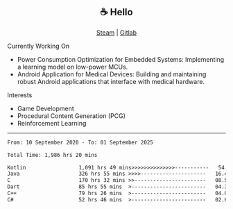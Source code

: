 <h2 align="center"> ☕ Hello </h2>

<p align="center">
  <a href="https://steamcommunity.com/id/Niforances/">Steam</a> |
  <a href="https://gitlab.com/niforances">Gitlab</a>
</p>

Currently Working On
- Power Consumption Optimization for Embedded Systems: Implementing a learning model on low-power MCUs.
- Android Application for Medical Devices: Building and maintaining robust Android applications that interface with medical hardware.

Interests
- Game Development
- Procedural Content Generation (PCG)
- Reinforcement Learning

------

<!--START_SECTION:waka-->

```txt
From: 10 September 2020 - To: 01 September 2025

Total Time: 1,986 hrs 20 mins

Kotlin                 1,091 hrs 49 mins>>>>>>>>>>>>>>-----------   54.97 %
Java                   326 hrs 55 mins >>>>---------------------   16.46 %
C                      170 hrs 32 mins >>-----------------------   08.59 %
Dart                   85 hrs 55 mins  >------------------------   04.33 %
C++                    79 hrs 26 mins  >------------------------   04.00 %
C#                     52 hrs 46 mins  >------------------------   02.66 %
```

<!--END_SECTION:waka-->
